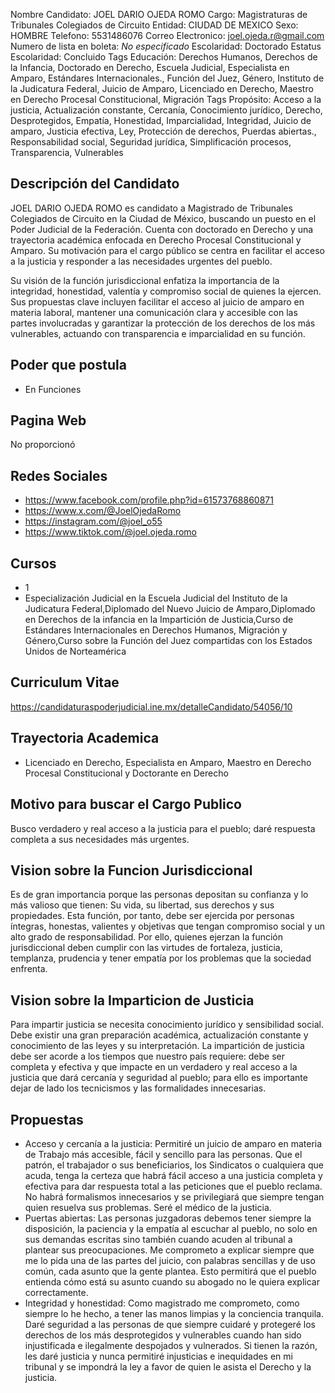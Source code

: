 Nombre Candidato: JOEL DARIO OJEDA ROMO
Cargo: Magistraturas de Tribunales Colegiados de Circuito
Entidad: CIUDAD DE MEXICO
Sexo: HOMBRE
Telefono: 5531486076
Correo Electronico: joel.ojeda.r@gmail.com
Numero de lista en boleta: *No especificado*
Escolaridad: Doctorado
Estatus Escolaridad: Concluido
Tags Educación: Derechos Humanos, Derechos de la Infancia, Doctorado en Derecho, Escuela Judicial, Especialista en Amparo, Estándares Internacionales., Función del Juez, Género, Instituto de la Judicatura Federal, Juicio de Amparo, Licenciado en Derecho, Maestro en Derecho Procesal Constitucional, Migración
Tags Propósito: Acceso a la justicia, Actualización constante, Cercanía, Conocimiento jurídico, Derecho, Desprotegidos, Empatía, Honestidad, Imparcialidad, Integridad, Juicio de amparo, Justicia efectiva, Ley, Protección de derechos, Puerdas abiertas., Responsabilidad social, Seguridad jurídica, Simplificación procesos, Transparencia, Vulnerables


## Descripción del Candidato 

JOEL DARIO OJEDA ROMO es candidato a Magistrado de Tribunales Colegiados de Circuito en la Ciudad de México, buscando un puesto en el Poder Judicial de la Federación. Cuenta con doctorado en Derecho y una trayectoria académica enfocada en Derecho Procesal Constitucional y Amparo. Su motivación para el cargo público se centra en facilitar el acceso a la justicia y responder a las necesidades urgentes del pueblo.

Su visión de la función jurisdiccional enfatiza la importancia de la integridad, honestidad, valentía y compromiso social de quienes la ejercen. Sus propuestas clave incluyen facilitar el acceso al juicio de amparo en materia laboral, mantener una comunicación clara y accesible con las partes involucradas y garantizar la protección de los derechos de los más vulnerables, actuando con transparencia e imparcialidad en su función.


## Poder que postula

- En Funciones


## Pagina Web

No proporcionó


## Redes Sociales

- https://www.facebook.com/profile.php?id=61573768860871
- https://www.x.com/@JoelOjedaRomo
- https://instagram.com/@joel_o55
- https://www.tiktok.com/@joel.ojeda.romo


## Cursos

- 1
- Especialización Judicial en la Escuela Judicial del Instituto de la Judicatura Federal,Diplomado del Nuevo Juicio de Amparo,Diplomado en Derechos de la infancia en la Impartición de Justicia,Curso de Estándares Internacionales en Derechos Humanos, Migración y Género,Curso sobre la Función del Juez  compartidas con los Estados Unidos de Norteamérica


## Curriculum Vitae

https://candidaturaspoderjudicial.ine.mx/detalleCandidato/54056/10


## Trayectoria Academica

- Licenciado en Derecho, Especialista en Amparo, Maestro en Derecho Procesal Constitucional y Doctorante en Derecho


## Motivo para buscar el Cargo Publico

Busco verdadero y real acceso a la justicia para el pueblo; daré respuesta completa a sus necesidades más urgentes.


## Vision sobre la Funcion Jurisdiccional

Es de gran importancia porque las personas depositan su confianza y lo más valioso que tienen: Su vida, su libertad, sus derechos y sus propiedades. Esta función, por tanto, debe ser ejercida por personas íntegras, honestas, valientes y objetivas que tengan compromiso social y un alto grado de responsabilidad. Por ello, quienes ejerzan la función jurisdiccional deben cumplir con las virtudes de fortaleza, justicia, templanza, prudencia y tener empatía por los problemas que la sociedad enfrenta.


## Vision sobre la Imparticion de Justicia

Para impartir justicia se necesita conocimiento jurídico y sensibilidad social. Debe existir una gran preparación académica, actualización constante y conocimiento de las leyes y su interpretación. La impartición de justicia debe ser acorde a los tiempos que nuestro país requiere: debe ser completa y efectiva y que impacte en un verdadero y real acceso a la justicia que dará cercanía y seguridad al pueblo; para ello es importante dejar de lado los tecnicismos y las formalidades innecesarias.


## Propuestas

- Acceso y cercanía a la justicia: Permitiré un juicio de amparo en materia de Trabajo más accesible, fácil y sencillo para las personas. Que el patrón, el trabajador o sus beneficiarios, los Sindicatos o cualquiera que acuda, tenga la certeza que habrá fácil acceso a una justicia completa y efectiva para dar respuesta total a las peticiones que el pueblo reclama. No habrá formalismos innecesarios y se privilegiará que siempre tengan quien resuelva sus problemas. Seré el médico de la justicia.
- Puertas abiertas: Las personas juzgadoras debemos tener siempre la disposición, la paciencia y la empatía al escuchar al pueblo, no solo en sus demandas escritas sino también cuando acuden al tribunal a plantear sus preocupaciones. Me comprometo a explicar siempre que me lo pida una de las partes del juicio, con palabras sencillas y de uso común, cada asunto que la gente plantea. Esto permitirá que el pueblo entienda cómo está su asunto cuando su abogado no le quiera explicar correctamente.
- Integridad y honestidad: Como magistrado me comprometo, como siempre lo he hecho, a tener las manos limpias y la conciencia tranquila. Daré seguridad a las personas de que siempre cuidaré y protegeré los derechos de los más desprotegidos y vulnerables cuando han sido injustificada e ilegalmente despojados y vulnerados. Si tienen la razón, les daré justicia y nunca permitiré injusticias e inequidades en mi tribunal y se impondrá la ley a favor de quien le asista el Derecho y la justicia.

